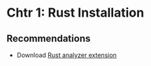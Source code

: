 # Chtr 1: Rust Installation

## Recommendations

- Download [Rust analyzer extension](https://marketplace.visualstudio.com/items?itemName=rust-lang.rust-analyzer)
